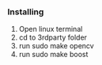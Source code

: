 ### Installing

1. Open linux terminal
2. cd to 3rdparty folder
3. run sudo make opencv
4. run sudo make boost
